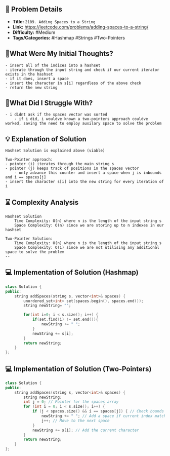 ## 📝 Problem Details

- **Title:** `2109. Adding Spaces to a String`
- **Link:** https://leetcode.com/problems/adding-spaces-to-a-string/
- **Difficulty:** #Medium 
- **Tags/Categories:** #Hashmap #Strings #Two-Pointers 

## 💭What Were My Initial Thoughts?

```
- insert all of the indices into a hashset
- iterate through the input string and check if our current iterator exists in the hashset
- if it does, insert a space
- insert the character in s[i] regardless of the above check
- return the new string
```

## 🤔What Did I Struggle With?

```
- i didnt ask if the spaces vector was sorted
	- if i did, i wouldve known a two-pointers approach couldve worked, saving the need to employ auxilary space to solve the problem
```

## 💡 Explanation of Solution

```
Hashset Solution is explained above (viable)

Two-Pointer approach:
- pointer (i) iterates through the main string s
- pointer (j) keeps track of positions in the spaces vector
	- only advance this counter and insert a space when j is inbounds and i == spaces[j]
- insert the character s[i] into the new string for every iteration of i
```

## ⌛ Complexity Analysis

```
Hashset Solution
	Time Complexity: O(n) where n is the length of the input string s
	Space Complexity: O(n) since we are storing up to n indexes in our hashset

Two-Pointer Solution:
	Time Complexity: O(n) where n is the length of the input string s
	Space Complexity: O(1) since we are not utilising any additional space to solve the problem 
--
```


## 💻 Implementation of Solution (Hashmap)

```cpp
class Solution {
public:
    string addSpaces(string s, vector<int>& spaces) {
        unordered_set<int> set(spaces.begin(), spaces.end());
        string newString= "";

        for(int i=0; i < s.size(); i++) {
            if(set.find(i) != set.end()){
                newString += " ";
            }
            newString += s[i];
        }
        return newString;
    }
};
```

## 💻 Implementation of Solution (Two-Pointers)

```cpp
class Solution {
public:
    string addSpaces(string s, vector<int>& spaces) {
        string newString;
        int j = 0; // Pointer for the spaces array
        for (int i = 0; i < s.size(); i++) {
            if (j < spaces.size() && i == spaces[j]) { // Check bounds for j
                newString += " "; // Add a space if current index matches
                j++; // Move to the next space
            }
            newString += s[i]; // Add the current character
        }
        return newString;
    }
};
```

